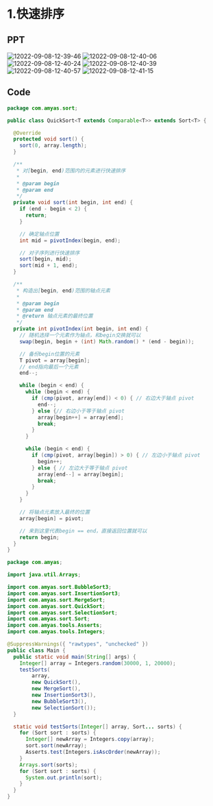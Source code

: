 # 1.快速排序

## PPT

<img src="https://raw.githubusercontent.com/Amyas/picgo-bed/master/amyas.github.io/12022-09-08-12-39-46.png" alt="12022-09-08-12-39-46" width="" height="" />

<img src="https://raw.githubusercontent.com/Amyas/picgo-bed/master/amyas.github.io/12022-09-08-12-40-06.png" alt="12022-09-08-12-40-06" width="" height="" />

<img src="https://raw.githubusercontent.com/Amyas/picgo-bed/master/amyas.github.io/12022-09-08-12-40-24.png" alt="12022-09-08-12-40-24" width="" height="" />

<img src="https://raw.githubusercontent.com/Amyas/picgo-bed/master/amyas.github.io/12022-09-08-12-40-39.png" alt="12022-09-08-12-40-39" width="" height="" />

<img src="https://raw.githubusercontent.com/Amyas/picgo-bed/master/amyas.github.io/12022-09-08-12-40-57.png" alt="12022-09-08-12-40-57" width="" height="" />

<img src="https://raw.githubusercontent.com/Amyas/picgo-bed/master/amyas.github.io/12022-09-08-12-41-15.png" alt="12022-09-08-12-41-15" width="" height="" />

## Code

```java
package com.amyas.sort;

public class QuickSort<T extends Comparable<T>> extends Sort<T> {

  @Override
  protected void sort() {
    sort(0, array.length);
  }

  /**
   * 对[begin, end)范围内的元素进行快速排序
   *
   * @param begin
   * @param end
   */
  private void sort(int begin, int end) {
    if (end - begin < 2) {
      return;
    }

    // 确定轴点位置
    int mid = pivotIndex(begin, end);

    // 对子序列进行快速排序
    sort(begin, mid);
    sort(mid + 1, end);
  }

  /**
   * 构造出[begin, end)范围的轴点元素
   *
   * @param begin
   * @param end
   * @return 轴点元素的最终位置
   */
  private int pivotIndex(int begin, int end) {
    // 随机选择一个元素作为轴点，和begin交换就可以
    swap(begin, begin + (int) Math.random() * (end - begin));

    // 备份begin位置的元素
    T pivot = array[begin];
    // end指向最后一个元素
    end--;

    while (begin < end) {
      while (begin < end) {
        if (cmp(pivot, array[end]) < 0) { // 右边大于轴点 pivot
          end--;
        } else {// 右边小于等于轴点 pivot
          array[begin++] = array[end];
          break;
        }
      }

      while (begin < end) {
        if (cmp(pivot, array[begin]) > 0) { // 左边小于轴点 pivot
          begin++;
        } else { // 左边大于等于轴点 pivot
          array[end--] = array[begin];
          break;
        }
      }
    }

    // 将轴点元素放入最终的位置
    array[begin] = pivot;

    // 来到这里代表begin == end，直接返回位置就可以
    return begin;
  }
}
```

```java
package com.amyas;

import java.util.Arrays;

import com.amyas.sort.BubbleSort3;
import com.amyas.sort.InsertionSort3;
import com.amyas.sort.MergeSort;
import com.amyas.sort.QuickSort;
import com.amyas.sort.SelectionSort;
import com.amyas.sort.Sort;
import com.amyas.tools.Asserts;
import com.amyas.tools.Integers;

@SuppressWarnings({ "rawtypes", "unchecked" })
public class Main {
  public static void main(String[] args) {
    Integer[] array = Integers.random(30000, 1, 20000);
    testSorts(
        array,
        new QuickSort(),
        new MergeSort(),
        new InsertionSort3(),
        new BubbleSort3(),
        new SelectionSort());
  }

  static void testSorts(Integer[] array, Sort... sorts) {
    for (Sort sort : sorts) {
      Integer[] newArray = Integers.copy(array);
      sort.sort(newArray);
      Asserts.test(Integers.isAscOrder(newArray));
    }
    Arrays.sort(sorts);
    for (Sort sort : sorts) {
      System.out.println(sort);
    }
  }
}
```
